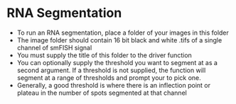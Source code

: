 # RNA Segmentation

- To run an RNA segmentation, place a folder of your images in this folder
- The image folder should contain 16 bit black and white .tifs of a single channel of smFISH signal
- You must supply the title of this folder to the driver function
- You can optionally supply the threshold you want to segment at as a second argument.  If a threshold is not supplied, the function will segment at a range of thresholds and prompt your to pick one.  
- Generally, a good threshold is where there is an inflection point or plateau in the number of spots segmented at that channel
